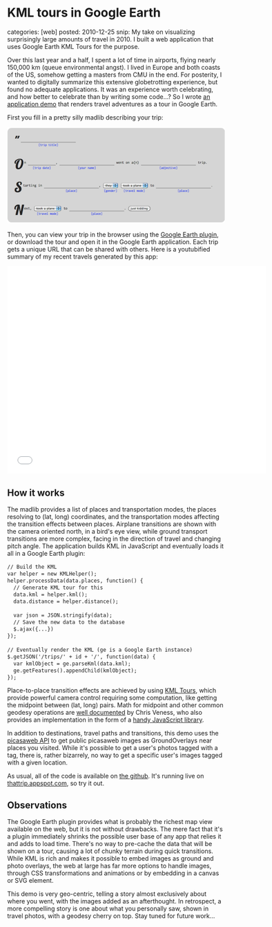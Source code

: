 KML tours in Google Earth
=========================
categories: [web]
posted: 2010-12-25
snip: My take on visualizing surprisingly large amounts of travel in 2010. I built
  a web application that uses Google Earth KML Tours for the purpose.



Over this last year and a half, I spent a lot of time in airports,
flying nearly 150,000 km (queue environmental angst). I lived in Europe
and both coasts of the US, somehow getting a masters from CMU in the
end. For posterity, I wanted to digitally summarize this extensive
globetrotting experience, but found no adequate applications. It was an
experience worth celebrating, and how better to celebrate than by
writing some code...? So I wrote [an application demo][] that renders
travel adventures as a tour in Google Earth. 

First you fill in a pretty silly madlib describing your trip: 

![image][] 

Then, you can view your trip in the browser using the [Google Earth
plugin][], or download the tour and open it in the Google Earth
application. Each trip gets a unique URL that can be shared with others.
Here is a youtubified summary of my recent travels generated by this
app:

<iframe title="YouTube video player" width="600" height="480"
  src="//www.youtube.com/embed/N1y8C_w-7Uw" frameborder="0"
  allowfullscreen></iframe>

## How it works

The madlib provides a list of places and transportation modes, the
places resolving to (lat, long) coordinates, and the transportation
modes affecting the transition effects between places. Airplane
transitions are shown with the camera oriented north, in a bird's eye
view, while ground transport transitions are more complex, facing in the
direction of travel and changing pitch angle. The application builds KML
in JavaScript and eventually loads it all in a Google Earth plugin:

    // Build the KML
    var helper = new KMLHelper();
    helper.processData(data.places, function() {
      // Generate KML tour for this
      data.kml = helper.kml();
      data.distance = helper.distance();
     
      var json = JSON.stringify(data);
      // Save the new data to the database
      $.ajax({...})
    });
     
    // Eventually render the KML (ge is a Google Earth instance)
    $.getJSON('/trips/' + id + '/', function(data) {
      var kmlObject = ge.parseKml(data.kml);
      ge.getFeatures().appendChild(kmlObject);
    });

Place-to-place transition effects are achieved by using [KML Tours][],
which provide powerful camera control requiring some computation, like
getting the midpoint between (lat, long) pairs. Math for midpoint and
other common geodesy operations are [well documented][] by Chris Veness,
who also provides an implementation in the form of a
[handy JavaScript library][]. 

In addition to destinations, travel paths and transitions, this demo
uses the [picasaweb API][] to get public picasaweb images as
GroundOverlays near places you visited. While it's possible to get a
user's photos tagged with a tag, there is, rather bizarrely, no way to
get a specific user's images tagged with a given location. 

As usual, all of the code is available on [the github][]. It's running
live on [thattrip.appspot.com][an application demo], so try it out.

## Observations

The Google Earth plugin provides what is probably the richest map view
available on the web, but it is not without drawbacks. The mere fact
that it's a plugin immediately shrinks the possible user base of any app
that relies it and adds to load time. There's no way to pre-cache the
data that will be shown on a tour, causing a lot of chunky terrain
during quick transitions. While KML is rich and makes it possible to
embed images as ground and photo overlays, the web at large has far more
options to handle images, through CSS transformations and animations or
by embedding in a canvas or SVG element. 

This demo is very geo-centric, telling a story almost exclusively about
where you went, with the images added as an afterthought. In retrospect,
a more compelling story is one about what you personally saw, shown in
travel photos, with a geodesy cherry on top. Stay tuned for future
work...

  [an application demo]: http://thattrip.appspot.com/
  [image]: madlib.png
  [Google Earth plugin]: http://www.google.com/earth/explore/products/plugin.html
  [KML Tours]: http://code.google.com/apis/kml/documentation/touring.html
  [well documented]: http://www.movable-type.co.uk/scripts/latlong.html
  [handy JavaScript library]: http://www.movable-type.co.uk/scripts/latlon.js
  [picasaweb API]: http://code.google.com/apis/picasaweb/overview.html
  [the github]: https://github.com/borismus/That-Trip

